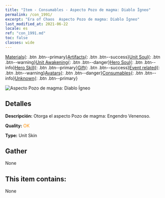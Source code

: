 ```yaml
---
title: "Item - Consumables - Aspecto Pozo de magma: Diablo Ígneo"
permalink: /con_1991/
excerpt: "Era of Chaos  Aspecto Pozo de magma: Diablo Ígneo"
last_modified_at: 2021-06-22
locale: es
ref: "con_1991.md"
toc: false
classes: wide
---
```

 [Materials](/ItemsES/){: .btn .btn--primary}[Artifacts](/ItemsES/Artifacts/){: .btn .btn--success}[Unit Soul](/ItemsES/UnitSoul/){: .btn .btn--warning}[Unit Awakening](/ItemsES/UnitAwakening/){: .btn .btn--danger}[Hero Soul](/ItemsES/HeroSoul/){: .btn .btn--info}[Hero Skill](/ItemsES/HeroSkill/){: .btn .btn--primary}[Gift](/ItemsES/Gift/){: .btn .btn--success}[Event related](/ItemsES/Events/){: .btn .btn--warning}[Avatars](/ItemsES/Avatars/){: .btn .btn--danger}[Consumables](/ItemsES/Consumables/){: .btn .btn--info}[Unknown](/ItemsES/Unknown/){: .btn .btn--primary}

 ![Aspecto Pozo de magma: Diablo Ígneo](/images/u/ti_yanmopifu.jpg)

## Detalles
 **Descripción:** Otorga el aspecto Pozo de magma: Engendro Venenoso.

 **Quality:** <span style="color: #FF8C00">OK</span>

 **Type:** Unit Skin

## Gather

  None

## This item contains:

  None

